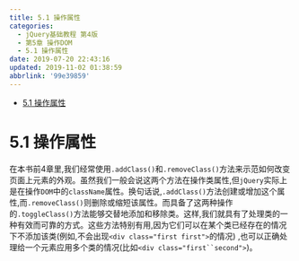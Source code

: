 ```yaml
---
title: 5.1 操作属性
categories: 
  - jQuery基础教程 第4版
  - 第5章 操作DOM
  - 5.1 操作属性
date: 2019-07-20 22:43:16
updated: 2019-11-02 01:38:59
abbrlink: '99e39859'
---
```

- [5.1 操作属性](/ReadingNotes/99e39859/#5-1-操作属性)

<!--more-->
<script src="https://cdn.bootcss.com/jquery/3.4.0/jquery.slim.min.js"></script>
<script>$(document).ready(function () {$(".post-body > ul:nth-child(1)").hide();});</script>

<!--end-->
# 5.1 操作属性 #
在本书前4章里,我们经常使用`.addClass()`和`.removeClass()`方法来示范如何改变页面上元素的外观。虽然我们一般会说这两个方法在操作类属性,但`jQuery`实际上是在操作`DOM`中的`className`属性。换句话说,`.addClass()`方法创建或增加这个属性,而`.removeClass()`则删除或缩短该属性。而具备了这两种操作的`.toggleClass()`方法能够交替地添加和移除类。这样,我们就具有了处理类的一种有效而可靠的方式。这些方法特别有用,因为它们可以在某个类已经存在的情况下不添加该类(例如,不会出现`<div class="first first">`的情况) ,也可以正确处理给一个元素应用多个类的情况(比如`<div class="first``second">`)。

